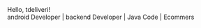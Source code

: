 <html>
<head>
	<meta charset="utf-8">
	<meta http-equiv="X-UA-Compatible" content="IE=edge">
	<meta name="viewport" content="width=device-width, initial-scale=1.0">
	
</head>
<body>
	<main>
		<div class="intro">Hello, tdeliveri!</div>
		<div class="tagline">android Developer | backend Developer | Java Code | Ecommers</div>
		<!-- Find your icons from here - https://fontawesome.com/icons?d=gallery&s=brands -->
		<div class="icons-social">
			<a target="_blank" href="https://github.com/tdeliveri"><i class="fab fa-github"></i></a>
			<a target="_blank" href="https://github.com/tdeliveri"><i class="fab fa-twitter"></i></a>
			<a target="_blank" href="https://github.com/tdeliveri"><i class="fab fa-dev"></i></a>
			<a target="_blank" href="https://github.com/tdeliverih"><i class="fab fa-stack-overflow"></i></a>
			<a target="_blank" href="https://github.com/tdeliveri"><i class="fab fa-linkedin"></i></a>
			<a target="_blank" href="https://github.com/tdeliveri"><i class="fab fa-medium"></i></a>
			<a target="_blank" href="https://github.com/tdeliveri"><i class="fab fa-free-code-camp"></i></a>
			<a target="_blank" href="https://github.com/tdeliveri"><i class="fab fa-behance"></i></a>
			<a target="_blank" href="https://github.com/tdeliveri"><i class="fab fa-codepen"></i></a>
    </div>
	</main>
</body>
</html>
